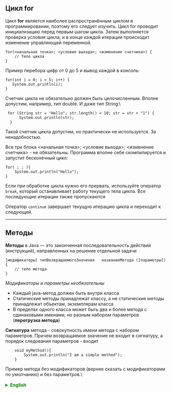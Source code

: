 
## Цикл for
Цикл **for** является наиболее распространённым циклом в программировании, поэтому его следует изучить. Цикл for проводит инициализацию перед первым шагом цикла. Затем выполняется проверка условия цикла, и в конце каждой итерации происходит изменение управляющей переменной.

```
for(<начальная точка>; <условие выхода>; <изменение счетчика>) {
	// Тело цикла
}
```

Пример перебора цифр от 0 до 5 и вывод каждой в консоль:
```
for(int i = 0; i < 5; i++) {
   System.out.println(i);
}
```

Счетчик цикла не обязательно должен быть целочисленным. Вполне допустим, например, тип double. И даже тип String:\

```
 for (String str = "Hello"; str.length() < 10; str = str + "1") {
      System.out.println(str);
  }
```

Такой счетчик цикла допустим, но практически не используется. За ненадобностью.

Все три блока <начальная точка>; <условие выхода>; <изменение счетчика> - не обязательны.
Программа вполне себе скомпилируется и запустит бесконечный цикл:

```
for( ; ; ){
    System.out.println("Hello");
}
```

Если при обработке цикла нужно его прервать, используйте оператор `break`, который останавливает работу текущего тела цикла.
Все последующие итерации также пропускаются

Оператор `continue` завершает текущую итерацию цикла и переходит к следующей.


___
## Методы
**Методы** в Java — это законченная последовательность действий (инструкций), направленных на решение отдельной задачи

```
[модификаторы] типВозвращаемогоЗначения   названиеМетода ([параметры]){
    // тело метода
}
```
_Модификаторы и параметры необязательны_

- Каждый java-метод должен быть внутри класса 
- Статические методы принадлежат классу, а не статические методы принадлежат объектам, экземплярам класса 
- В пределах одного класса может быть два и более метода с одинаковыми именами, но разным набором параметров (**перегрузка метода**)

**Сигнатура** метода - совокупность имени метода с набором параметров. Причем возвращаемое значение не входит в сигнатуру, а порядок следования параметров - входит


```
    void myMethod(){
        System.out.println("I am a simple method");
    }
```
Пример метода без модификаторов (вернее сказать с модификаторами по умолчанию) и без параметров.\


<details style="margin-top: 16px">
  <summary style="cursor: pointer; color: green;"><b>English</b></summary>



## The "for" Loop
The **for** loop is the most commonly used loop in programming, so it's crucial to understand. The **for** loop performs initialization before the first loop step. Then, it checks the loop condition, and at the end of each iteration, the control variable is modified.
```
for (<initialization>; <exit condition>; <counter modification>) {
    // Loop body
}
```

Example of iterating through numbers from 0 to 5 and printing each one to the console:
```
for(int i = 0; i < 5; i++) {
   System.out.println(i);
}
```

The loop counter doesn't necessarily have to be an integer. It's perfectly acceptable, for instance, to use the double type. Even the String type can be used:

```
 for (String str = "Hello"; str.length() < 10; str = str + "1") {
      System.out.println(str);
  }
```

While such a loop counter is permissible, it's rarely used due to its impracticality.

All three blocks, <initialization>; <exit condition>; <counter modification>, are not mandatory. A program will successfully compile and run with an infinite loop:
```
for( ; ; ){
    System.out.println("Hello");
}
```

If you need to interrupt a loop's processing, use the `break` statement, which stops the execution of the current loop body. All subsequent iterations are also skipped.

The `continue` statement terminates the current iteration of the loop and proceeds to the next one.

___

## Methods
**Методы** в Java — это законченная последовательность действий (инструкций), направленных на решение отдельной задачи

**Methods** in Java are a complete sequence of actions (instructions) aimed at solving a specific task.

```
[modifiers] returnType methodName ([parameters]) {
    // method body
}
```
_Modifiers and parameters are optional_

- Every Java method must be inside a class.
- Static methods belong to the class, while non-static methods belong to objects, instances of the class.
- Within the same class, there can be two or more methods with the same name but a different set of parameters (**method overloading**).

The **signature** of a method is the combination of its name and the set of parameters. The return value is not part of the signature, but the order of parameters is included.

```
    void myMethod(){
        System.out.println("I am a simple method");
    }
```
Here's an example of a method without modifiers (or rather, with default modifiers) and without parameters.


</details>
